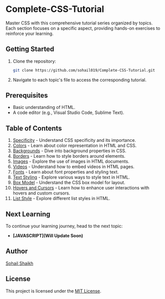 # Complete-CSS-Tutorial

Master CSS with this comprehensive tutorial series organized by topics. Each section focuses on a specific aspect, providing hands-on exercises to reinforce your learning.

## Getting Started

1. Clone the repository:

   ```bash
   git clone https://github.com/sohail019/Complete-CSS-Tutorial.git
   ```

2. Navigate to each topic's file to access the corresponding tutorial.

## Prerequisites

- Basic understanding of HTML.
- A code editor (e.g., Visual Studio Code, Sublime Text).

## Table of Contents

1. [Specificity](0-specificity.html) - Understand CSS specificity and its importance.
2. [Colors](01-colors.html) - Learn about color representation in HTML and CSS.
3. [Backgrounds](02-backgrounds.html) - Dive into background properties in CSS.
4. [Borders](03-borders.html) - Learn how to style borders around elements.
5. [Images](04-images.html) - Explore the use of images in HTML documents.
6. [Videos](05-videos.html) - Understand how to embed videos in HTML pages.
7. [Fonts](06-fonts.html) - Learn about font properties and styling text.
8. [Text Styling](07-text-styling.html) - Explore various ways to style text in HTML.
9. [Box Model](08-box-model.html) - Understand the CSS box model for layout.
10. [Hovers and Cursors](09-hovers-and-cursors.html) - Learn how to enhance user interactions with hovers and custom cursors.
11. [List Style](10-list-style.html) - Explore different list styles in HTML.


## Next Learning

To continue your learning journey, head to the next topic:

- **[JAVASCRIPT](Will Update Soon)**

## Author

[Sohail Shaikh](https://github.com/sohail019)

## License

This project is licensed under the [MIT License](LICENSE).
